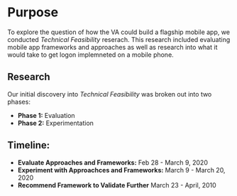 
# Purpose

To explore the question of how the VA could build a flagship mobile app, we conducted *Technical Feasibility* reserach. This research included evaluating mobile app frameworks and approaches as well as research into what it would take to get logon implemneted on a mobile phone. 

## Research
Our initial discovery into *Technical Feasibility* was broken out into two phases:
- **Phase 1:** Evaluation
- **Phase 2:** Experimentation


## Timeline: 

- **Evaluate Approaches and Frameworks:** Feb 28 - March 9, 2020
- **Experiment with Approachces and Frameworks:** March 9 - March 20, 2020
- **Recommend Framework to Validate Further** March 23 - April, 2010
